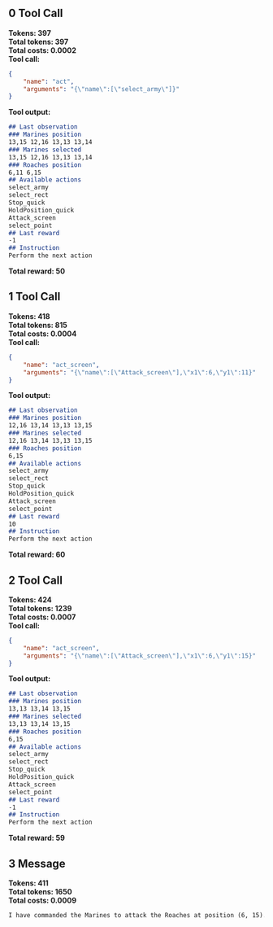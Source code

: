 ## 0 Tool Call
**Tokens: 397**  
**Total tokens: 397**  
**Total costs: 0.0002**  
**Tool call:**  
```json
{
    "name": "act",
    "arguments": "{\"name\":[\"select_army\"]}"
}
```
**Tool output:**  
```markdown
## Last observation
### Marines position
13,15 12,16 13,13 13,14
### Marines selected
13,15 12,16 13,13 13,14
### Roaches position
6,11 6,15
## Available actions
select_army
select_rect
Stop_quick
HoldPosition_quick
Attack_screen
select_point
## Last reward
-1
## Instruction
Perform the next action
```
**Total reward: 50**  
## 1 Tool Call
**Tokens: 418**  
**Total tokens: 815**  
**Total costs: 0.0004**  
**Tool call:**  
```json
{
    "name": "act_screen",
    "arguments": "{\"name\":[\"Attack_screen\"],\"x1\":6,\"y1\":11}"
}
```
**Tool output:**  
```markdown
## Last observation
### Marines position
12,16 13,14 13,13 13,15
### Marines selected
12,16 13,14 13,13 13,15
### Roaches position
6,15
## Available actions
select_army
select_rect
Stop_quick
HoldPosition_quick
Attack_screen
select_point
## Last reward
10
## Instruction
Perform the next action
```
**Total reward: 60**  
## 2 Tool Call
**Tokens: 424**  
**Total tokens: 1239**  
**Total costs: 0.0007**  
**Tool call:**  
```json
{
    "name": "act_screen",
    "arguments": "{\"name\":[\"Attack_screen\"],\"x1\":6,\"y1\":15}"
}
```
**Tool output:**  
```markdown
## Last observation
### Marines position
13,13 13,14 13,15
### Marines selected
13,13 13,14 13,15
### Roaches position
6,15
## Available actions
select_army
select_rect
Stop_quick
HoldPosition_quick
Attack_screen
select_point
## Last reward
-1
## Instruction
Perform the next action
```
**Total reward: 59**  
## 3 Message
**Tokens: 411**  
**Total tokens: 1650**  
**Total costs: 0.0009**  
```markdown
I have commanded the Marines to attack the Roaches at position (6, 15).
```
